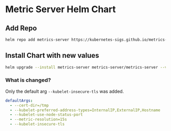 # Metric Server Helm Chart

## Add Repo

```bash
helm repo add metrics-server https://kubernetes-sigs.github.io/metrics-server/
```

## Install Chart with new values

```bash
helm upgrade --install metrics-server metrics-server/metrics-server --values values.yml
```


### What is changed?

Only the default arg `--kubelet-insecure-tls` was added.

```yaml
defaultArgs:
  - --cert-dir=/tmp
  - --kubelet-preferred-address-types=InternalIP,ExternalIP,Hostname
  - --kubelet-use-node-status-port
  - --metric-resolution=15s
  - --kubelet-insecure-tls
```
